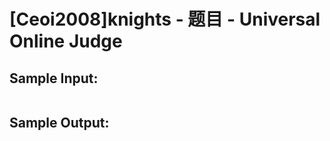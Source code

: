 # [Ceoi2008]knights - 题目 - Universal Online Judge


## Sample Input: 
```

```

## Sample Output: 
```

```
